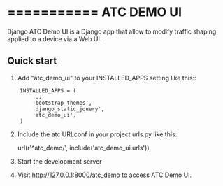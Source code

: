===========
ATC DEMO UI
===========

Django ATC Demo UI is a Django app that allow to modify traffic shaping applied
to a device via a Web UI.

Quick start
-----------

1. Add "atc_demo_ui" to your INSTALLED_APPS setting like this::
```
    INSTALLED_APPS = (
        ...
        'bootstrap_themes',
        'django_static_jquery',
        'atc_demo_ui',
    )
```
2. Include the atc URLconf in your project urls.py like this::

    url(r'^atc_demo/', include('atc_demo_ui.urls')),

3. Start the development server

4. Visit http://127.0.0.1:8000/atc_demo to access ATC Demo UI.
